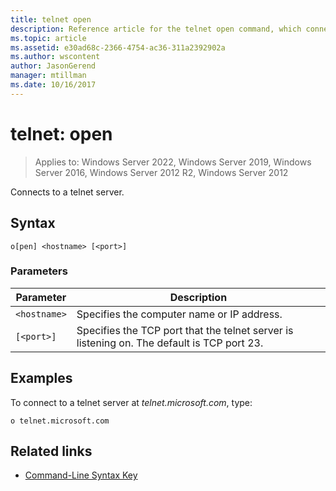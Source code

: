 ```yaml
---
title: telnet open
description: Reference article for the telnet open command, which connects to a telnet server.
ms.topic: article
ms.assetid: e30ad68c-2366-4754-ac36-311a2392902a
ms.author: wscontent
author: JasonGerend
manager: mtillman
ms.date: 10/16/2017
---
```


# telnet: open

>Applies to: Windows Server 2022, Windows Server 2019, Windows Server 2016, Windows Server 2012 R2, Windows Server 2012

Connects to a telnet server.

## Syntax

```
o[pen] <hostname> [<port>]
```

### Parameters

| Parameter | Description |
|--|--|
| `<hostname>` | Specifies the computer name or IP address. |
| `[<port>]` | Specifies the TCP port that the telnet server is listening on. The default is TCP port 23. |

## Examples

To connect to a telnet server at *telnet.microsoft.com*, type:

```
o telnet.microsoft.com
```

## Related links

- [Command-Line Syntax Key](command-line-syntax-key.md)
